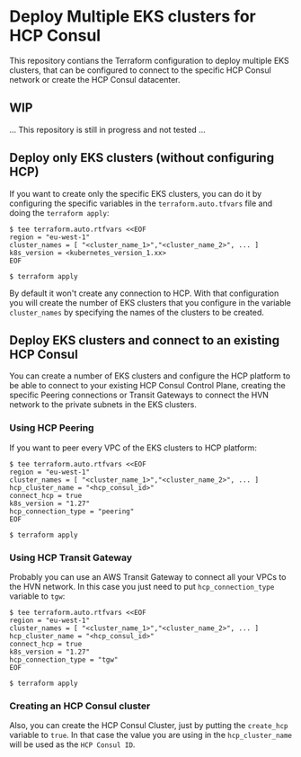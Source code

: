 # Deploy Multiple EKS clusters for HCP Consul

This repository contians the Terraform configuration to deploy multiple EKS clusters, that can be configured to connect to the specific HCP Consul network or create the HCP Consul datacenter.

## WIP

... This repository is still in progress and not tested ...

## Deploy only EKS clusters (without configuring HCP)

If you want to create only the specific EKS clusters, you can do it by configuring the specific variables in the `terraform.auto.tfvars` file and doing the `terraform apply`:
```
$ tee terraform.auto.rtfvars <<EOF
region = "eu-west-1"
cluster_names = [ "<cluster_name_1>","<cluster_name_2>", ... ]
k8s_version = <kubernetes_version_1.xx>
EOF

$ terraform apply
```

By default it won't create any connection to HCP. With that configuration you will create the number of EKS clusters that you configure in the variable `cluster_names` by specifying the names of the clusters to be created.

## Deploy EKS clusters and connect to an existing HCP Consul

You can create a number of EKS clusters and configure the HCP platform to be able to connect to your existing HCP Consul Control Plane, creating the specific Peering connections or Transit Gateways to connect the HVN network to the private subnets in the EKS clusters. 

### Using HCP Peering

If you want to peer every VPC of the EKS clusters to HCP platform:
```
$ tee terraform.auto.rtfvars <<EOF
region = "eu-west-1"
cluster_names = [ "<cluster_name_1>","<cluster_name_2>", ... ]
hcp_cluster_name = "<hcp_consul_id>"
connect_hcp = true
k8s_version = "1.27"
hcp_connection_type = "peering"
EOF

$ terraform apply
```

### Using HCP Transit Gateway

Probably you can use an AWS Transit Gateway to connect all your VPCs to the HVN network. In this case you just need to put `hcp_connection_type` variable to `tgw`:

```
$ tee terraform.auto.rtfvars <<EOF
region = "eu-west-1"
cluster_names = [ "<cluster_name_1>","<cluster_name_2>", ... ]
hcp_cluster_name = "<hcp_consul_id>"
connect_hcp = true
k8s_version = "1.27"
hcp_connection_type = "tgw"
EOF

$ terraform apply
```

### Creating an HCP Consul cluster
Also, you can create the HCP Consul Cluster, just by putting the `create_hcp` variable to `true`. In that case the value you are using in the `hcp_cluster_name` will be used as the `HCP Consul ID`. 